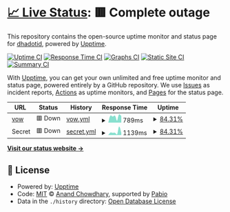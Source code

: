 # [📈 Live Status](https://up.vow.my.id): <!--live status--> **🟥 Complete outage**

This repository contains the open-source uptime monitor and status page for [dhadotid](https://vow.my.id/), powered by [Upptime](https://github.com/upptime/upptime).

[![Uptime CI](https://github.com/dhadotid/uptime-vow/workflows/Uptime%20CI/badge.svg)](https://github.com/dhadotid/uptime-vow/actions?query=workflow%3A%22Uptime+CI%22)
[![Response Time CI](https://github.com/dhadotid/uptime-vow/workflows/Response%20Time%20CI/badge.svg)](https://github.com/dhadotid/uptime-vow/actions?query=workflow%3A%22Response+Time+CI%22)
[![Graphs CI](https://github.com/dhadotid/uptime-vow/workflows/Graphs%20CI/badge.svg)](https://github.com/dhadotid/uptime-vow/actions?query=workflow%3A%22Graphs+CI%22)
[![Static Site CI](https://github.com/dhadotid/uptime-vow/workflows/Static%20Site%20CI/badge.svg)](https://github.com/dhadotid/uptime-vow/actions?query=workflow%3A%22Static+Site+CI%22)
[![Summary CI](https://github.com/dhadotid/uptime-vow/workflows/Summary%20CI/badge.svg)](https://github.com/dhadotid/uptime-vow/actions?query=workflow%3A%22Summary+CI%22)

With [Upptime](https://upptime.js.org), you can get your own unlimited and free uptime monitor and status page, powered entirely by a GitHub repository. We use [Issues](https://github.com/dhadotid/uptime-vow/issues) as incident reports, [Actions](https://github.com/dhadotid/uptime-vow/actions) as uptime monitors, and [Pages](https://up.vow.my.id) for the status page.

<!--start: status pages-->
<!-- This summary is generated by Upptime (https://github.com/upptime/upptime) -->
<!-- Do not edit this manually, your changes will be overwritten -->
<!-- prettier-ignore -->
| URL | Status | History | Response Time | Uptime |
| --- | ------ | ------- | ------------- | ------ |
| <img alt="" src="https://icons.duckduckgo.com/ip3/vow.my.id.ico" height="13"> [vow](https://vow.my.id) | 🟥 Down | [vow.yml](https://github.com/dhadotid/uptime-vow/commits/HEAD/history/vow.yml) | <details><summary><img alt="Response time graph" src="./graphs/vow/response-time-week.png" height="20"> 789ms</summary><br><a href="https://up.vow.my.id/history/vow"><img alt="Response time 789" src="https://img.shields.io/endpoint?url=https%3A%2F%2Fraw.githubusercontent.com%2Fdhadotid%2Fuptime-vow%2FHEAD%2Fapi%2Fvow%2Fresponse-time.json"></a><br><a href="https://up.vow.my.id/history/vow"><img alt="24-hour response time 789" src="https://img.shields.io/endpoint?url=https%3A%2F%2Fraw.githubusercontent.com%2Fdhadotid%2Fuptime-vow%2FHEAD%2Fapi%2Fvow%2Fresponse-time-day.json"></a><br><a href="https://up.vow.my.id/history/vow"><img alt="7-day response time 789" src="https://img.shields.io/endpoint?url=https%3A%2F%2Fraw.githubusercontent.com%2Fdhadotid%2Fuptime-vow%2FHEAD%2Fapi%2Fvow%2Fresponse-time-week.json"></a><br><a href="https://up.vow.my.id/history/vow"><img alt="30-day response time 789" src="https://img.shields.io/endpoint?url=https%3A%2F%2Fraw.githubusercontent.com%2Fdhadotid%2Fuptime-vow%2FHEAD%2Fapi%2Fvow%2Fresponse-time-month.json"></a><br><a href="https://up.vow.my.id/history/vow"><img alt="1-year response time 789" src="https://img.shields.io/endpoint?url=https%3A%2F%2Fraw.githubusercontent.com%2Fdhadotid%2Fuptime-vow%2FHEAD%2Fapi%2Fvow%2Fresponse-time-year.json"></a></details> | <details><summary><a href="https://up.vow.my.id/history/vow">84.31%</a></summary><a href="https://up.vow.my.id/history/vow"><img alt="All-time uptime 84.31%" src="https://img.shields.io/endpoint?url=https%3A%2F%2Fraw.githubusercontent.com%2Fdhadotid%2Fuptime-vow%2FHEAD%2Fapi%2Fvow%2Fuptime.json"></a><br><a href="https://up.vow.my.id/history/vow"><img alt="24-hour uptime 84.31%" src="https://img.shields.io/endpoint?url=https%3A%2F%2Fraw.githubusercontent.com%2Fdhadotid%2Fuptime-vow%2FHEAD%2Fapi%2Fvow%2Fuptime-day.json"></a><br><a href="https://up.vow.my.id/history/vow"><img alt="7-day uptime 84.31%" src="https://img.shields.io/endpoint?url=https%3A%2F%2Fraw.githubusercontent.com%2Fdhadotid%2Fuptime-vow%2FHEAD%2Fapi%2Fvow%2Fuptime-week.json"></a><br><a href="https://up.vow.my.id/history/vow"><img alt="30-day uptime 84.31%" src="https://img.shields.io/endpoint?url=https%3A%2F%2Fraw.githubusercontent.com%2Fdhadotid%2Fuptime-vow%2FHEAD%2Fapi%2Fvow%2Fuptime-month.json"></a><br><a href="https://up.vow.my.id/history/vow"><img alt="1-year uptime 84.31%" src="https://img.shields.io/endpoint?url=https%3A%2F%2Fraw.githubusercontent.com%2Fdhadotid%2Fuptime-vow%2FHEAD%2Fapi%2Fvow%2Fuptime-year.json"></a></details>
| <img alt="" src="https://icons.duckduckgo.com/ip3/null.ico" height="13"> Secret | 🟥 Down | [secret.yml](https://github.com/dhadotid/uptime-vow/commits/HEAD/history/secret.yml) | <details><summary><img alt="Response time graph" src="./graphs/secret/response-time-week.png" height="20"> 1139ms</summary><br><a href="https://up.vow.my.id/history/secret"><img alt="Response time 1139" src="https://img.shields.io/endpoint?url=https%3A%2F%2Fraw.githubusercontent.com%2Fdhadotid%2Fuptime-vow%2FHEAD%2Fapi%2Fsecret%2Fresponse-time.json"></a><br><a href="https://up.vow.my.id/history/secret"><img alt="24-hour response time 1139" src="https://img.shields.io/endpoint?url=https%3A%2F%2Fraw.githubusercontent.com%2Fdhadotid%2Fuptime-vow%2FHEAD%2Fapi%2Fsecret%2Fresponse-time-day.json"></a><br><a href="https://up.vow.my.id/history/secret"><img alt="7-day response time 1139" src="https://img.shields.io/endpoint?url=https%3A%2F%2Fraw.githubusercontent.com%2Fdhadotid%2Fuptime-vow%2FHEAD%2Fapi%2Fsecret%2Fresponse-time-week.json"></a><br><a href="https://up.vow.my.id/history/secret"><img alt="30-day response time 1139" src="https://img.shields.io/endpoint?url=https%3A%2F%2Fraw.githubusercontent.com%2Fdhadotid%2Fuptime-vow%2FHEAD%2Fapi%2Fsecret%2Fresponse-time-month.json"></a><br><a href="https://up.vow.my.id/history/secret"><img alt="1-year response time 1139" src="https://img.shields.io/endpoint?url=https%3A%2F%2Fraw.githubusercontent.com%2Fdhadotid%2Fuptime-vow%2FHEAD%2Fapi%2Fsecret%2Fresponse-time-year.json"></a></details> | <details><summary><a href="https://up.vow.my.id/history/secret">84.31%</a></summary><a href="https://up.vow.my.id/history/secret"><img alt="All-time uptime 84.31%" src="https://img.shields.io/endpoint?url=https%3A%2F%2Fraw.githubusercontent.com%2Fdhadotid%2Fuptime-vow%2FHEAD%2Fapi%2Fsecret%2Fuptime.json"></a><br><a href="https://up.vow.my.id/history/secret"><img alt="24-hour uptime 84.31%" src="https://img.shields.io/endpoint?url=https%3A%2F%2Fraw.githubusercontent.com%2Fdhadotid%2Fuptime-vow%2FHEAD%2Fapi%2Fsecret%2Fuptime-day.json"></a><br><a href="https://up.vow.my.id/history/secret"><img alt="7-day uptime 84.31%" src="https://img.shields.io/endpoint?url=https%3A%2F%2Fraw.githubusercontent.com%2Fdhadotid%2Fuptime-vow%2FHEAD%2Fapi%2Fsecret%2Fuptime-week.json"></a><br><a href="https://up.vow.my.id/history/secret"><img alt="30-day uptime 84.31%" src="https://img.shields.io/endpoint?url=https%3A%2F%2Fraw.githubusercontent.com%2Fdhadotid%2Fuptime-vow%2FHEAD%2Fapi%2Fsecret%2Fuptime-month.json"></a><br><a href="https://up.vow.my.id/history/secret"><img alt="1-year uptime 84.31%" src="https://img.shields.io/endpoint?url=https%3A%2F%2Fraw.githubusercontent.com%2Fdhadotid%2Fuptime-vow%2FHEAD%2Fapi%2Fsecret%2Fuptime-year.json"></a></details>

<!--end: status pages-->

[**Visit our status website →**](https://up.vow.my.id)

## 📄 License

- Powered by: [Upptime](https://github.com/upptime/upptime)
- Code: [MIT](./LICENSE) © [Anand Chowdhary](https://anandchowdhary.com), supported by [Pabio](https://pabio.com)
- Data in the `./history` directory: [Open Database License](https://opendatacommons.org/licenses/odbl/1-0/)
